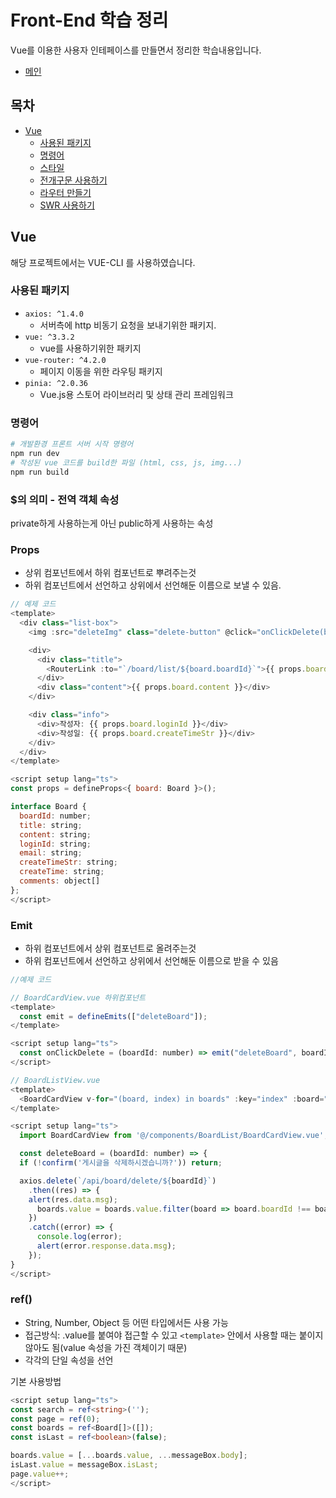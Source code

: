 # Front-End 학습 정리
Vue를 이용한 사용자 인테페이스를 만들면서 정리한 학습내용입니다.
- [메인](../README.md)

## 목차
- [Vue](#vue)
  - [사용된 패키지](#사용된-패키지)
  - [명령어](#명령어)
  - [스타일](#스타일)
  - [전개구문 사용하기](#전개구문-사용하기)
  - [라우터 만들기](#라우터-만들기)
  - [SWR 사용하기](#swr-사용하기)

## Vue
해당 프로젝트에서는 VUE-CLI 를 사용하였습니다.

### 사용된 패키지
- `axios: ^1.4.0`
  - 서버측에 http 비동기 요청을 보내기위한 패키지.
- `vue: ^3.3.2`
  - vue를 사용하기위한 패키지
- `vue-router: ^4.2.0`
  - 페이지 이동을 위한 라우팅 패키지
- `pinia: ^2.0.36`
  - Vue.js용 스토어 라이브러리 및 상태 관리 프레임워크

### 명령어
```bash
# 개발환경 프론트 서버 시작 명령어
npm run dev
# 작성된 vue 코드를 build한 파일 (html, css, js, img...)
npm run build
```

### $의 의미 - 전역 객체 속성
private하게 사용하는게 아닌 public하게 사용하는 속성

### Props
- 상위 컴포넌트에서 하위 컴포넌트로 뿌려주는것
- 하위 컴포넌트에서 선언하고 상위에서 선언해둔 이름으로 보낼 수 있음.
```javascript
// 예제 코드
<template>
  <div class="list-box">
    <img :src="deleteImg" class="delete-button" @click="onClickDelete(board.boardId)">

    <div>
      <div class="title">
        <RouterLink :to="`/board/list/${board.boardId}`">{{ props.board.title }}</RouterLink>
      </div>
      <div class="content">{{ props.board.content }}</div>
    </div>

    <div class="info">
      <div>작성자: {{ props.board.loginId }}</div>
      <div>작성일: {{ props.board.createTimeStr }}</div>
    </div>
  </div>
</template>

<script setup lang="ts">
const props = defineProps<{ board: Board }>();

interface Board {
  boardId: number;
  title: string;
  content: string;
  loginId: string;
  email: string;
  createTimeStr: string;
  createTime: string;
  comments: object[]
};
</script>
```
### Emit
- 하위 컴포넌트에서 상위 컴포넌트로 올려주는것
- 하위 컴포넌트에서 선언하고 상위에서 선언해둔 이름으로 받을 수 있음
```javascript
//예제 코드

// BoardCardView.vue 하위컴포넌트
<template>
  const emit = defineEmits(["deleteBoard"]);
</template>

<script setup lang="ts">
  const onClickDelete = (boardId: number) => emit("deleteBoard", boardId);
</script>
```
```javascript
// BoardListView.vue
<template>
  <BoardCardView v-for="(board, index) in boards" :key="index" :board="board" @delete-board="deleteBoard" />
</template>

<script setup lang="ts">
  import BoardCardView from '@/components/BoardList/BoardCardView.vue';

  const deleteBoard = (boardId: number) => {
  if (!confirm('게시글을 삭제하시겠습니까?')) return;

  axios.delete(`/api/board/delete/${boardId}`)
    .then((res) => {
    alert(res.data.msg);
      boards.value = boards.value.filter(board => board.boardId !== boardId)
    })
    .catch((error) => {
      console.log(error);
      alert(error.response.data.msg);
    });
}
</script>
```

### ref() 
- String, Number, Object 등 어떤 타입에서든 사용 가능
- 접근방식:  .value를 붙여야 접근할 수 있고 `<template>` 안에서 사용할 때는 붙이지 않아도 됨(value 속성을 가진 객체이기 때문)
- 각각의 단일 속성을 선언

기본 사용방법
```typescript
<script setup lang="ts">
const search = ref<string>('');
const page = ref(0);
const boards = ref<Board[]>([]);
const isLast = ref<boolean>(false);

boards.value = [...boards.value, ...messageBox.body];
isLast.value = messageBox.isLast;
page.value++;
</script>
```
